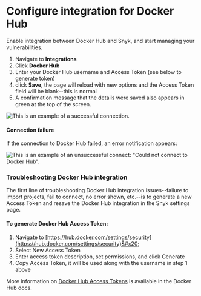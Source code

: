 # Configure integration for Docker Hub

Enable integration between Docker Hub and Snyk, and start managing your vulnerabilities.

1. Navigate to **Integrations**
2. Click **Docker Hub**
3. Enter your Docker Hub username and Access Token (see below to generate token)
4. click **Save**, the page will reload with new options and the Access Token field will be blank--this is normal
5. A confirmation message that the details were saved also appears in green at the top of the screen.

![This is an example of a successful connection.](<../../../../.gitbook/assets/Screen Shot 2022-01-21 at 9.48.27 AM.png>)

#### Connection failure

If the connection to Docker Hub failed, an error notification appears:

![This is an example of an unsuccessful connect: "Could not connect to Docker Hub".](<../../../../.gitbook/assets/Screen Shot 2022-01-21 at 9.48.50 AM.png>)

### Troubleshooting Docker Hub integration

The first line of troubleshooting Docker Hub integration issues--failure to import projects, fail to connect, no error shown, etc.--is to generate a new Access Token and resave the Docker Hub integration in the Snyk settings page.

#### To generate Docker Hub Access Token:

1. Navigate to [https://hub.docker.com/settings/security](https://hub.docker.com/settings/security)&#x20;
2. Select New Access Token&#x20;
3. Enter access token description, set permissions, and click Generate&#x20;
4. Copy Access Token, it will be used along with the username in step 1 above

More information on [Docker Hub Access Tokens](https://docs.docker.com/docker-hub/access-tokens/) is available in the Docker Hub docs.

